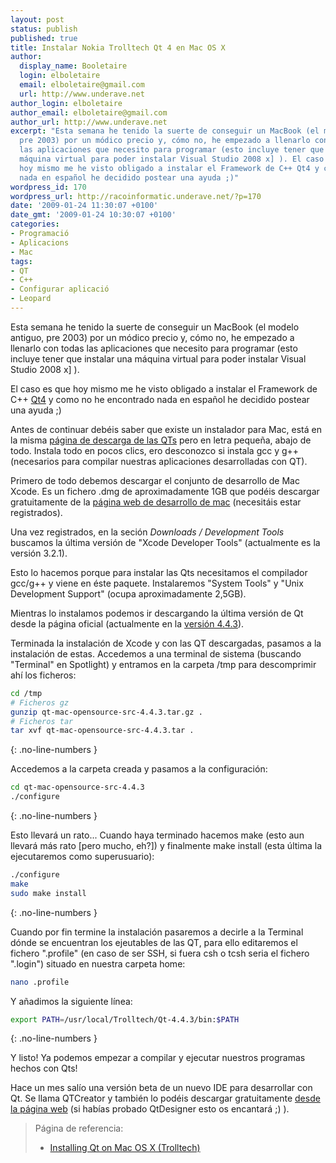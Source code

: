 ```yaml
---
layout: post
status: publish
published: true
title: Instalar Nokia Trolltech Qt 4 en Mac OS X
author:
  display_name: Booletaire
  login: elboletaire
  email: elboletaire@gmail.com
  url: http://www.underave.net
author_login: elboletaire
author_email: elboletaire@gmail.com
author_url: http://www.underave.net
excerpt: "Esta semana he tenido la suerte de conseguir un MacBook (el modelo antiguo,
  pre 2003) por un módico precio y, cómo no, he empezado a llenarlo con todas
  las aplicaciones que necesito para programar (esto incluye tener que instalar una
  máquina virtual para poder instalar Visual Studio 2008 x] ). El caso es que
  hoy mismo me he visto obligado a instalar el Framework de C++ Qt4 y como no he encontrado
  nada en español he decidido postear una ayuda ;)"
wordpress_id: 170
wordpress_url: http://racoinformatic.underave.net/?p=170
date: '2009-01-24 11:30:07 +0100'
date_gmt: '2009-01-24 10:30:07 +0100'
categories:
- Programació
- Aplicacions
- Mac
tags:
- QT
- C++
- Configurar aplicació
- Leopard
---
```


Esta semana he tenido la suerte de conseguir un MacBook (el modelo antiguo, pre 2003) por un módico precio y, cómo no, he empezado a llenarlo con todas las aplicaciones que necesito para programar (esto incluye tener que instalar una máquina virtual para poder instalar Visual Studio 2008 x] ).

El caso es que hoy mismo me he visto obligado a instalar el Framework de C++ <a title="Ir a QTsoftware.com" href="http://www.qtsoftware.com/" target="_blank">Qt4</a> y como no he encontrado nada en español he decidido postear una ayuda ;)

Antes de continuar debéis saber que existe un instalador para Mac, está en la misma <a href="http://www.qtsoftware.com/downloads/opensource/appdev/mac-os-cpp" target="_blank">página de descarga de las QTs</a> pero en letra pequeña, abajo de todo. Instala todo en pocos clics, ero desconozco si instala gcc y g++ (necesarios para compilar nuestras aplicaciones desarrolladas con QT).

Primero de todo debemos descargar el conjunto de desarrollo de Mac Xcode. Es un fichero .dmg de aproximadamente 1GB que podéis descargar gratuitamente de la <a title="Apple Developer Connection" href="http://connect.apple.com" target="_blank">página web de desarrollo de mac</a> (necesitáis estar registrados).

<a id="more"></a><a id="more-170"></a>
Una vez registrados, en la seción <em>Downloads / Development Tools</em> buscamos la última versión de "Xcode Developer Tools" (actualmente es la versión 3.2.1).

Esto lo hacemos porque para instalar las Qts necesitamos el compilador gcc/g++ y viene en éste paquete. Instalaremos "System Tools" y "Unix Development Support" (ocupa aproximadamente 2,5GB).

Mientras lo instalamos podemos ir descargando la última versión de Qt desde la página oficial (actualmente en la <a title="Descargar QTs" href="http://www.qtsoftware.com/downloads/opensource/appdev" target="_blank">versión 4.4.3</a>).

Terminada la instalación de Xcode y con las QT descargadas, pasamos a la instalación de estas. Accedemos a una terminal de sistema (buscando "Terminal" en Spotlight) y entramos en la carpeta /tmp para descomprimir ahí los ficheros:

~~~bash
cd /tmp
# Ficheros gz
gunzip qt-mac-opensource-src-4.4.3.tar.gz .
# Ficheros tar
tar xvf qt-mac-opensource-src-4.4.3.tar .
~~~
{: .no-line-numbers }

Accedemos a la carpeta creada y pasamos a la configuración:

~~~bash
cd qt-mac-opensource-src-4.4.3
./configure
~~~
{: .no-line-numbers }

Esto llevará un rato... Cuando haya terminado hacemos make (esto aun llevará más rato [pero mucho, eh?]) y finalmente make install (esta última la ejecutaremos como superusuario):

~~~bash
./configure
make
sudo make install
~~~
{: .no-line-numbers }

Cuando por fin termine la instalación pasaremos a decirle a la Terminal dónde se encuentran los ejeutables de las QT, para ello editaremos el fichero ".profile" (en caso de ser SSH, si fuera csh o tcsh seria el fichero ".login") situado en nuestra carpeta home:

~~~bash
nano .profile
~~~

Y añadimos la siguiente línea:

~~~bash
export PATH=/usr/local/Trolltech/Qt-4.4.3/bin:$PATH
~~~
{: .no-line-numbers }

Y listo! Ya podemos empezar a compilar y ejecutar nuestros programas hechos con Qts!

Hace un mes salío una versión beta de un nuevo IDE para desarrollar con Qt. Se llama QTCreator y también lo podéis descargar gratuitamente <a title="Descargar QTCreator" href="http://www.qtsoftware.com/developer/qt-creator/qt-creator" target="_blank">desde la página web</a> (si habías probado QtDesigner esto os encantará ;) ).

<blockquote>
  Página de referencia:
  <ul>
    <li><a href="http://doc.trolltech.com/4.4/install-mac.html" target="_blank">Installing Qt on Mac OS X (Trolltech)</a></li>
  </ul>
</blockquote>
